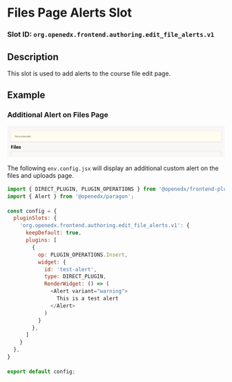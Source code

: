 # Files Page Alerts Slot

### Slot ID: `org.openedx.frontend.authoring.edit_file_alerts.v1`

## Description

This slot is used to add alerts to the course file edit page.

## Example

### Additional Alert on Files Page

![Additional alert displayed in alerts slot on files page](./screenshot_files_alert_added.png)

The following `env.config.jsx` will display an additional custom alert on the files and uploads page.

```js
import { DIRECT_PLUGIN, PLUGIN_OPERATIONS } from '@openedx/frontend-plugin-framework';
import { Alert } from '@openedx/paragon';

const config = {
  pluginSlots: {
    'org.openedx.frontend.authoring.edit_file_alerts.v1': {
      keepDefault: true,
      plugins: [
        {
          op: PLUGIN_OPERATIONS.Insert,
          widget: {
            id: 'test-alert',
            type: DIRECT_PLUGIN,
            RenderWidget: () => (
              <Alert variant="warning">
                This is a test alert
              </Alert>
            )
          }
        },
      ]
    }
  },
}

export default config;
```
